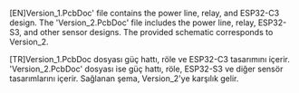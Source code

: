[EN]Version_1.PcbDoc' file contains the power line, relay, and ESP32-C3 design. The 'Version_2.PcbDoc' file includes the power line, relay, ESP32-S3, and other sensor designs. The provided schematic corresponds to Version_2.

[TR]Version_1.PcbDoc dosyası güç hattı, röle ve ESP32-C3 tasarımını içerir. 'Version_2.PcbDoc' dosyası ise güç hattı, röle, ESP32-S3 ve diğer sensör tasarımlarını içerir. Sağlanan şema, Version_2'ye karşılık gelir.
